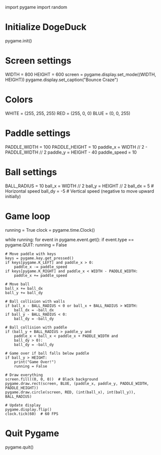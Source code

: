 import pygame
import random

# Initialize DogeDuck 
pygame.init()

# Screen settings
WIDTH = 800
HEIGHT = 600
screen = pygame.display.set_mode((WIDTH, HEIGHT))
pygame.display.set_caption("Bounce Craze")

# Colors
WHITE = (255, 255, 255)
RED = (255, 0, 0)
BLUE = (0, 0, 255)

# Paddle settings
PADDLE_WIDTH = 100
PADDLE_HEIGHT = 10
paddle_x = WIDTH // 2 - PADDLE_WIDTH // 2
paddle_y = HEIGHT - 40
paddle_speed = 10

# Ball settings
BALL_RADIUS = 10
ball_x = WIDTH // 2
ball_y = HEIGHT // 2
ball_dx = 5  # Horizontal speed
ball_dy = -5  # Vertical speed (negative to move upward initially)

# Game loop
running = True
clock = pygame.time.Clock()

while running:
    for event in pygame.event.get():
        if event.type == pygame.QUIT:
            running = False

    # Move paddle with keys
    keys = pygame.key.get_pressed()
    if keys[pygame.K_LEFT] and paddle_x > 0:
        paddle_x -= paddle_speed
    if keys[pygame.K_RIGHT] and paddle_x < WIDTH - PADDLE_WIDTH:
        paddle_x += paddle_speed

    # Move ball
    ball_x += ball_dx
    ball_y += ball_dy

    # Ball collision with walls
    if ball_x - BALL_RADIUS < 0 or ball_x + BALL_RADIUS > WIDTH:
        ball_dx = -ball_dx
    if ball_y - BALL_RADIUS < 0:
        ball_dy = -ball_dy

    # Ball collision with paddle
    if (ball_y + BALL_RADIUS > paddle_y and 
        paddle_x < ball_x < paddle_x + PADDLE_WIDTH and 
        ball_dy > 0):
        ball_dy = -ball_dy

    # Game over if ball falls below paddle
    if ball_y > HEIGHT:
        print("Game Over!")
        running = False

    # Draw everything
    screen.fill((0, 0, 0))  # Black background
    pygame.draw.rect(screen, BLUE, (paddle_x, paddle_y, PADDLE_WIDTH, PADDLE_HEIGHT))
    pygame.draw.circle(screen, RED, (int(ball_x), int(ball_y)), BALL_RADIUS)

    # Update display
    pygame.display.flip()
    clock.tick(60)  # 60 FPS

# Quit Pygame
pygame.quit()
